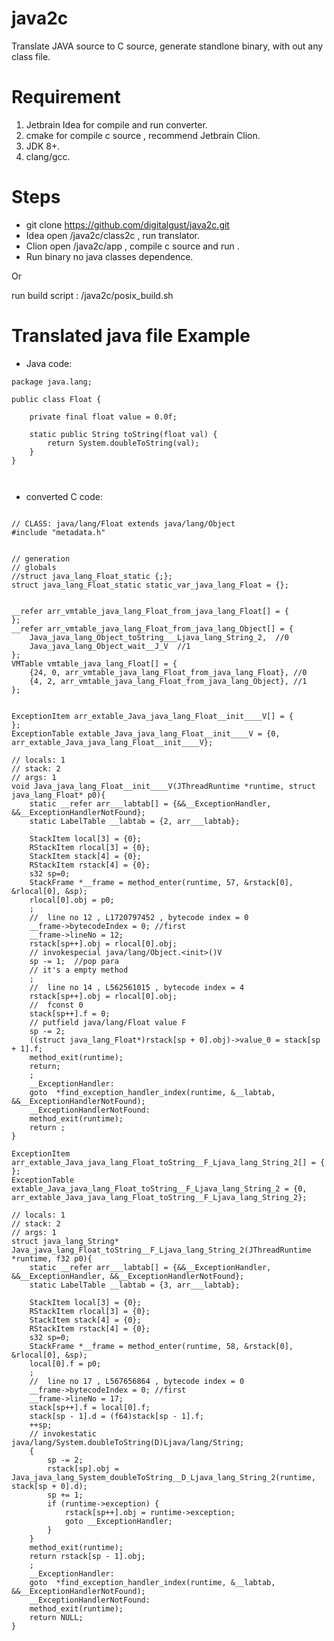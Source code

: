 
# java2c

Translate JAVA source to C source, generate standlone binary, with out any class file.
    
# Requirement
     
1. Jetbrain Idea for compile and run converter.    
2. cmake for compile c source , recommend Jetbrain Clion.     
3. JDK 8+.         
5. clang/gcc.     

     
# Steps    

* git clone https://github.com/digitalgust/java2c.git        
* Idea open /java2c/class2c , run translator.    
* Clion open /java2c/app , compile c source and run .      
* Run binary no java classes dependence.   

Or 
 
 run build script : /java2c/posix_build.sh  
     
# Translated java file Example   
    
* Java code:

```
package java.lang;

public class Float {

    private final float value = 0.0f;

    static public String toString(float val) {
        return System.doubleToString(val);
    }
}



```     
     
* converted C code:     
     
```     

// CLASS: java/lang/Float extends java/lang/Object
#include "metadata.h"


// generation
// globals
//struct java_lang_Float_static {;};
struct java_lang_Float_static static_var_java_lang_Float = {};


__refer arr_vmtable_java_lang_Float_from_java_lang_Float[] = {
};
__refer arr_vmtable_java_lang_Float_from_java_lang_Object[] = {
    Java_java_lang_Object_toString___Ljava_lang_String_2,  //0
    Java_java_lang_Object_wait__J_V  //1
};
VMTable vmtable_java_lang_Float[] = {
    {24, 0, arr_vmtable_java_lang_Float_from_java_lang_Float}, //0
    {4, 2, arr_vmtable_java_lang_Float_from_java_lang_Object}, //1
};


ExceptionItem arr_extable_Java_java_lang_Float__init____V[] = {
};
ExceptionTable extable_Java_java_lang_Float__init____V = {0, arr_extable_Java_java_lang_Float__init____V};

// locals: 1
// stack: 2
// args: 1
void Java_java_lang_Float__init____V(JThreadRuntime *runtime, struct java_lang_Float* p0){
    static __refer arr___labtab[] = {&&__ExceptionHandler, &&__ExceptionHandlerNotFound};
    static LabelTable __labtab = {2, arr___labtab};
    
    StackItem local[3] = {0};
    RStackItem rlocal[3] = {0};
    StackItem stack[4] = {0};
    RStackItem rstack[4] = {0};
    s32 sp=0;
    StackFrame *__frame = method_enter(runtime, 57, &rstack[0], &rlocal[0], &sp);
    rlocal[0].obj = p0;
    ; 
    //  line no 12 , L1720797452 , bytecode index = 0
    __frame->bytecodeIndex = 0; //first
    __frame->lineNo = 12;
    rstack[sp++].obj = rlocal[0].obj;
    // invokespecial java/lang/Object.<init>()V
    sp -= 1;  //pop para
    // it's a empty method
    ; 
    //  line no 14 , L562561015 , bytecode index = 4
    rstack[sp++].obj = rlocal[0].obj;
    //  fconst 0
    stack[sp++].f = 0;
    // putfield java/lang/Float value F
    sp -= 2;
    ((struct java_lang_Float*)rstack[sp + 0].obj)->value_0 = stack[sp + 1].f;
    method_exit(runtime);
    return;
    ; 
    __ExceptionHandler:
    goto  *find_exception_handler_index(runtime, &__labtab, &&__ExceptionHandlerNotFound);
    __ExceptionHandlerNotFound:
    method_exit(runtime);
    return ;
}

ExceptionItem arr_extable_Java_java_lang_Float_toString__F_Ljava_lang_String_2[] = {
};
ExceptionTable extable_Java_java_lang_Float_toString__F_Ljava_lang_String_2 = {0, arr_extable_Java_java_lang_Float_toString__F_Ljava_lang_String_2};

// locals: 1
// stack: 2
// args: 1
struct java_lang_String* Java_java_lang_Float_toString__F_Ljava_lang_String_2(JThreadRuntime *runtime, f32 p0){
    static __refer arr___labtab[] = {&&__ExceptionHandler, &&__ExceptionHandler, &&__ExceptionHandlerNotFound};
    static LabelTable __labtab = {3, arr___labtab};
    
    StackItem local[3] = {0};
    RStackItem rlocal[3] = {0};
    StackItem stack[4] = {0};
    RStackItem rstack[4] = {0};
    s32 sp=0;
    StackFrame *__frame = method_enter(runtime, 58, &rstack[0], &rlocal[0], &sp);
    local[0].f = p0;
    ; 
    //  line no 17 , L567656864 , bytecode index = 0
    __frame->bytecodeIndex = 0; //first
    __frame->lineNo = 17;
    stack[sp++].f = local[0].f;
    stack[sp - 1].d = (f64)stack[sp - 1].f; 
    ++sp;
    // invokestatic java/lang/System.doubleToString(D)Ljava/lang/String;
    {
        sp -= 2;
        rstack[sp].obj = Java_java_lang_System_doubleToString__D_Ljava_lang_String_2(runtime, stack[sp + 0].d);
        sp += 1;
        if (runtime->exception) {
            rstack[sp++].obj = runtime->exception;
            goto __ExceptionHandler;
        }
    }
    method_exit(runtime);
    return rstack[sp - 1].obj;
    ; 
    __ExceptionHandler:
    goto  *find_exception_handler_index(runtime, &__labtab, &&__ExceptionHandlerNotFound);
    __ExceptionHandlerNotFound:
    method_exit(runtime);
    return NULL;
}




     
     
```     
     
     
     

